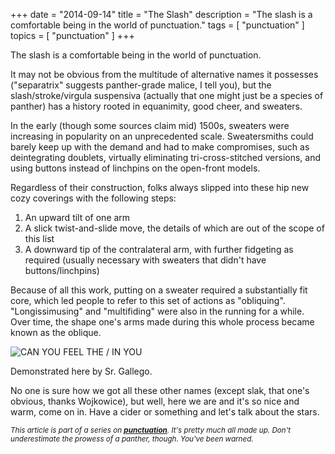+++
date        = "2014-09-14"
title       = "The Slash"
description = "The slash is a comfortable being in the world of punctuation."
tags        = [ "punctuation" ]
topics      = [ "punctuation" ]
+++

The slash is a comfortable being in the world of punctuation.

It may not be obvious from the multitude of alternative names it possesses ("separatrix" suggests panther-grade malice, I tell you), but the slash/stroke/virgula suspensiva (actually that one might just be a species of panther) has a history rooted in equanimity, good cheer, and sweaters.

In the early (though some sources claim mid) 1500s, sweaters were increasing in popularity on an unprecedented scale. Sweatersmiths could barely keep up with the demand and had to make compromises, such as deintegrating doublets, virtually eliminating tri-cross-stitched versions, and using buttons instead of linchpins on the open-front models.

Regardless of their construction, folks always slipped into these hip new cozy coverings with the following steps:

1. An upward tilt of one arm
2. A slick twist-and-slide move, the details of which are out of the scope of this list
3. A downward tip of the contralateral arm, with further fidgeting as required (usually necessary with sweaters that didn't have buttons/linchpins)

Because of all this work, putting on a sweater required a substantially fit core, which led people to refer to this set of actions as "obliquing". "Longissimusing" and "multifiding" were also in the running for a while. Over time, the shape one's arms made during this whole process became known as the oblique.

![CAN YOU FEEL THE / IN YOU](/img/stroke-gallego.jpg)
<p class="caption"> Demonstrated here by Sr. Gallego. </p>

No one is sure how we got all these other names (except slak, that one's obvious, thanks Wojkowice), but well, here we are and it's so nice and warm, come on in. Have a cider or something and let's talk about the stars.


<sub>*This article is part of a series on [**punctuation**](/tags/punctuation). It's pretty much all made up. Don't underestimate the prowess of a panther, though. You've been warned.*</sub>
